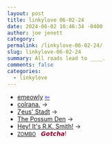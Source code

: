```yaml
---
layout: post
title: linkylove 06-02-24
date: 2024-06-02 10:46:34 -0400
author: joe jenett
category: 
permalink: /linkylove-06-02-24/
slug: linkylove-06-02-24
summary: All roads lead to ____.
comments: false
categories:
  - linkylove
---
```

<ul class="linkylove">
	<li><a title="emeowly" href="https://emeowly.gay/">emeowly</a>  <a title="source" href="https://xandra.cc/"><span style="color:blue;">&#8678;</span></a></li>
	<li><a title="colrana." href="https://colrana.neocities.org/">colrana.</a> <span title="led to site shown below">&#8594;</span></li>
	<li><a title="Ɀeus' Stadt" href="https://zeusofthecrows.github.io/stadt/">Ɀeus' Stadt</a> <span title="led to site shown below">&#8594;</span></li>
	<li><a title="The Possum Den" href="https://kingposs.com/">The Possum Den</a> <span title="led to site shown below">&#8594;</span></li>
	<li><a title="Hey! It's R.K. Smith!" href="https://heyitsrksmith.com/">Hey! It's R.K. Smith!</a> <span title="led to site shown below">&#8594;</span></li>
	<li><a title="ZOMBO" href="https://zombo.com/"><small>ZOMBO</small></a> &nbsp; <span style="color:#8f002d">𝙂𝙤𝙩𝙘𝙝𝙖!</span></li>
</ul>
<a href="https://brid.gy/publish/mastodon"></a>